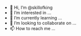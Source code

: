 - 👋 Hi, I’m @skillofking
- 👀 I’m interested in ...
- 🌱 I’m currently learning ...
- 💞️ I’m looking to collaborate on ...
- 📫 How to reach me ...

<!---
skillofking/skillofking is a ✨ special ✨ repository because its `README.md` (this file) appears on your GitHub profile.
You can click the Preview link to take a look at your changes.
--->
